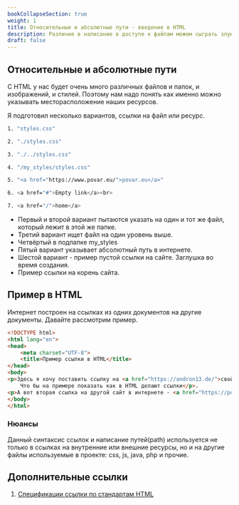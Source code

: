 ```yaml
---
bookCollapseSection: true
weight: 1
title: Относительные и абсолютные пути - введение в HTML
description: Различие в написание в доступе к файлам можем сыграть злую шутку. Очень важно понимать, что именно мы пишем. 
draft: false
---
```


## Относительные и абсолютные пути

С HTML у нас будет очень много различных файлов и папок, и изображений, и стилей. Поэтому нам надо понять как именно можно указывать месторасположение наших ресурсов.

Я подготовил несколько вариантов, ссылки на файл или ресурс.

```bash 
1. "styles.css"

2. "./styles.css"

3. "./../styles.css"

4. "/my_styles/styles.css"

5. "<a href="https://www.povar.eu/">povar.eu</a>"

6. <a href="#">Empty link</a><br>

7. <a href="/">home</a>
```

- Первый и второй вариант пытаются указать на один и тот же файл, который лежит в этой же папке.
- Третий вариант ищет файл на один уровень выше.
- Четвёртый в подпапке my_styles
- Пятый вариант указывает абсолютный путь в интернете.
- Шестой вариант - пример пустой ссылки на сайте. Заглушка во время создания. 
- Пример ссылки на корень сайта. 

## Пример в HTML

Интернет построен на ссылках из одних документов на другие документы. Давайте рассмотрим пример. 

```html
<!DOCTYPE html>
<html lang="en">
<head>
    <meta charset="UTF-8">
    <title>Пример ссылки в HTML</title>
</head>
<body>
<p>Здесь я хочу поставить ссылку на <a href="https://andron13.de/">свой собственный сайт</a>.
    Что бы на примере показать как в HTML делают ссылки</p>.
<p>А вот вторая ссылка на другой сайт в интернете - <a href="https://povar.eu/">сайт повара</a></p>.
</body>
</html>
```

### Нюансы

Данный синтаксис ссылок и написание путей(path) используется не только в ссылках на внутренние или внешние ресурсы, но и на другие файлы используемые в проекте: css, js, java, php и прочие. 

## Дополнительные ссылки

1. [Спецификации ссылки по стандартам HTML](https://html.spec.whatwg.org/multipage/text-level-semantics.html#the-a-element)
